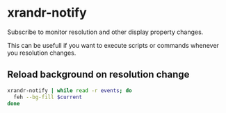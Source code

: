 # xrandr-notify

Subscribe to monitor resolution and other display property changes.

This can be usefull if you want to execute scripts or commands whenever you resolution changes.

## Reload background on resolution change

``` bash
xrandr-notify | while read -r events; do
  feh --bg-fill $current
done
```

